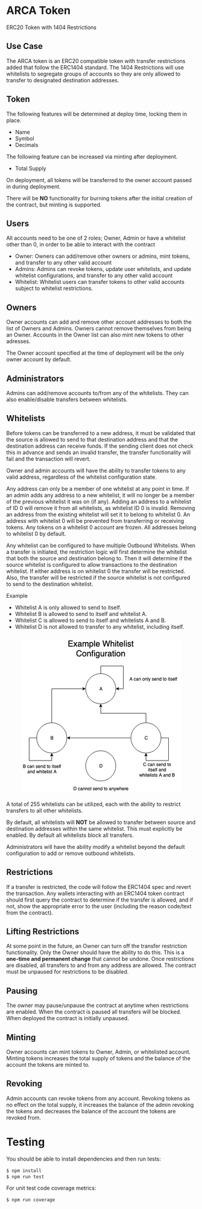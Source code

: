 # ARCA Token
ERC20 Token with 1404 Restrictions

## Use Case
The ARCA token is an ERC20 compatible token with transfer restrictions added that follow the ERC1404 standard. The 1404 Restrictions will use whitelists to segregate groups of accounts so they are only allowed to transfer to designated destination addresses.

## Token
The following features will be determined at deploy time, locking them in place.

 - Name
 - Symbol
 - Decimals

The following feature can be increased via minting after deployment.

 - Total Supply

On deployment, all tokens will be transferred to the owner account passed in during deployment.

There will be **NO** functionality for burning tokens after the initial creation of the contract, but minting is supported.

## Users
All accounts need to be one of 2 roles; Owner, Admin or have a whitelist other than 0, in order to be able to interact with the contract

 - Owner: Owners can add/remove other owners or admins, mint tokens, and transfer to any other valid account
 - Admins: Admins can revoke tokens, update user whitelists, and update whitelist configurations, and transfer to any other valid account
 - Whitelist: Whitelist users can transfer tokens to other valid accounts subject to whitelist restrictions.

## Owners

Owner accounts can add and remove other account addresses to both the list of Owners and Admins. Owners cannot remove themselves from being an Owner.  Accounts in the Owner list can also mint new tokens to other adresses.

The Owner account specified at the time of deployment will be the only owner account by default.

## Administrators

Admins can add/remove accounts to/from any of the whitelists. They can also enable/disable transfers between whitelists.

## Whitelists
Before tokens can be transferred to a new address, it must be validated that the source is allowed to send to that destination address and that the destination address can receive funds. If the sending client does not check this in advance and sends an invalid transfer, the transfer functionality will fail and the transaction will revert.

Owner and admin accounts will have the ability to transfer tokens to any valid address, regardless of the whitelist configuration state.

Any address can only be a member of one whitelist at any point in time. If an admin adds any address to a new whitelist, it will no longer be a member of the previous whitelist it was on (if any). Adding an address to a whitelist of ID 0 will remove it from all whitelists, as whitelist ID 0 is invalid. Removing an address from the existing whitelist will set it to belong to whitelist 0. An address with whitelist 0 will be prevented from transferring or receiving tokens. Any tokens on a whitelist 0 account are frozen. All addresses belong to whitelist 0 by default.

Any whitelist can be configured to have multiple Outbound Whitelists. When a transfer is initiated, the restriction logic will first determine the whitelist that both the source and destination belong to. Then it will determine if the source whitelist is configured to allow transactions to the destination whitelist. If either address is on whitelist 0 the transfer will be restricted. Also, the transfer will be restricted if the source whitelist is not configured to send to the destination whitelist.

Example
- Whitelist A is only allowed to send to itself.
- Whitelist B is allowed to send to itself and whitelist A.
- Whitelist C is allowed to send to itself and whitelists A and B.
- Whitelist D is not allowed to transfer to any whitelist, including itself.

<p align="center" style="padding-top: 10px; padding-bottom: 5px;">
  <img src="example_whitelist.png">
</p>


A total of 255 whitelists can be utilized, each with the ability to restrict transfers to all other whitelists.

By default, all whitelists will **NOT** be allowed to transfer between source and destination addresses within the same whitelist. This must explicitly be enabled. By default all whitelists block all transfers.

Administrators will have the ability modify a whitelist beyond the default configuration to add or remove outbound whitelists.

## Restrictions

If a transfer is restricted, the code will follow the ERC1404 spec and revert the transaction. Any wallets interacting with an ERC1404 token contract should first query the contract to determine if the transfer is allowed, and if not, show the appropriate error to the user (including the reason code/text from the contract).

## Lifting Restrictions

At some point in the future, an Owner can turn off the transfer restriction functionality. Only the Owner should have the ability to do this. This is a **one-time and permanent change** that cannot be undone. Once restrictions are disabled, all transfers to and from any address are allowed. The contract must be unpaused for restrictions to be disabled.

## Pausing

The owner may pause/unpause the contract at anytime when restrictions are enabled. When the contract is paused all transfers will be blocked. When deployed the contract is initially unpaused.

## Minting
Owner accounts can mint tokens to Owner, Admin, or whitelisted account. Minting tokens increases the total supply of tokens and the balance of the account the tokens are minted to.

## Revoking
Admin accounts can revoke tokens from any account. Revoking tokens as no effect on the total supply, it increases the balance of the admin revoking the tokens and decreases the balance of the account the tokens are revoked from.

# Testing
You should be able to install dependencies and then run tests:
```
$ npm install
$ npm run test
```

For unit test code coverage metrics:
```
$ npm run coverage
```